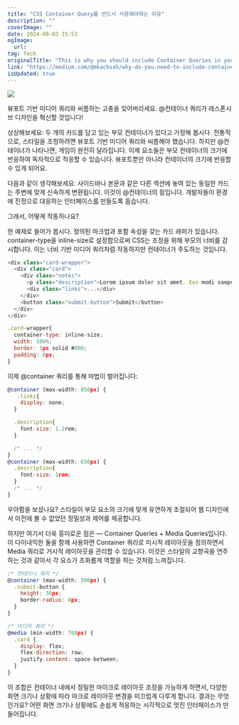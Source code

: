 ```yaml
---
title: "CSS Container Query를 반드시 사용해야하는 이유"
description: ""
coverImage: ""
date: 2024-08-03 15:53
ogImage:
  url:
tag: Tech
originalTitle: "This is why you should include Container Queries in your code"
link: "https://medium.com/@mkachsah/why-do-you-need-to-include-container-queries-in-your-code-facadb83a5d2"
isUpdated: true
---
```


<img src="/assets/img/This-is-why-you-should-include-Container-Queries-in-your-code_0.png" />

뷰포트 기반 미디어 쿼리와 씨름하는 고충을 잊어버리세요. @컨테이너 쿼리가 레스폰시브 디자인을 혁신할 것입니다!

상상해보세요: 두 개의 카드를 담고 있는 부모 컨테이너가 있다고 가정해 봅시다. 전통적으로, 스타일을 조정하려면 뷰포트 기반 미디어 쿼리와 씨름해야 했습니다. 하지만 @컨테이너가 나타나면, 게임이 완전히 달라집니다. 이제 요소들은 부모 컨테이너의 크기에 반응하여 독자적으로 적응할 수 있습니다. 뷰포트뿐만 아니라 컨테이너의 크기에 반응할 수 있게 되어요.

다음과 같이 생각해보세요: 사이드바나 본문과 같은 다른 섹션에 놓여 있는 동일한 카드는 주변에 맞게 신속하게 변환됩니다. 이것이 @컨테이너의 힘입니다. 개발자들이 환경에 진정으로 대응하는 인터페이스를 만들도록 돕습니다.

<!-- seedividend - 사각형 -->

<ins class="adsbygoogle"
     style="display:block"
     data-ad-client="ca-pub-4877378276818686"
     data-ad-slot="1898504329"
     data-ad-format="auto"
     data-full-width-responsive="true"></ins>

<script>
     (adsbygoogle = window.adsbygoogle || []).push({});
</script>

그래서, 어떻게 작동하나요?

한 예제로 들어가 봅시다. 정의된 마크업과 포함 속성을 갖는 카드 래퍼가 있습니다. container-type을 inline-size로 설정함으로써 CSS는 조정을 위해 부모의 너비를 감시합니다. 이는 너비 기반 미디어 쿼리처럼 작동하지만 컨테이너가 주도하는 것입니다.

```js
<div class="card-wrapper">
  <div class="card">
    <div class="notes">
      <p class="description">Lorem ipsum dolor sit amet. Eos modi saepe aut architecto velit ut iste obcaecati.</p>
      <div class="links">...</div>
    </div>
    <button class="submit-button">Submit</button>
  </div>
</div>
```

```js
.card-wrapper{
  container-type: inline-size;
  width: 100%;
  border: 1px solid #000;
  padding: 8px;
}
```

<!-- seedividend - 사각형 -->

<ins class="adsbygoogle"
     style="display:block"
     data-ad-client="ca-pub-4877378276818686"
     data-ad-slot="1898504329"
     data-ad-format="auto"
     data-full-width-responsive="true"></ins>

<script>
     (adsbygoogle = window.adsbygoogle || []).push({});
</script>

이제 @container 쿼리를 통해 마법이 벌어집니다:

```js
@container (max-width: 850px) {
   .links{
    display: none;
  }

  .description{
    font-size: 1.2rem;
  }

  /* ... */
}
@container (max-width: 650px) {
  .description{
    font-size: 1rem;
  }
  /* ... */
}
```

우아함을 보셨나요? 스타일이 부모 요소의 크기에 맞게 유연하게 조절되어 웹 디자인에서 이전에 볼 수 없었던 정밀성과 제어를 제공합니다.

하지만 여기서 더욱 흥미로운 점은 — Container Queries + Media Queries입니다. 이 다이내믹한 둘을 함께 사용하면 Container 쿼리로 미시적 레이아웃을 정의하면서 Media 쿼리로 거시적 레이아웃을 관리할 수 있습니다. 이것은 스타일의 교향곡을 연주하는 것과 같아서 각 요소가 조화롭게 역할을 하는 것처럼 느껴집니다.

<!-- seedividend - 사각형 -->

<ins class="adsbygoogle"
     style="display:block"
     data-ad-client="ca-pub-4877378276818686"
     data-ad-slot="1898504329"
     data-ad-format="auto"
     data-full-width-responsive="true"></ins>

<script>
     (adsbygoogle = window.adsbygoogle || []).push({});
</script>

```js
/* 컨테이너 쿼리 */
@container (max-width: 500px) {
  .submit-button {
    height: 30px;
    border-radius: 8px;
  }
}

/* 미디어 쿼리 */
@media (min-width: 768px) {
  .card {
    display: flex;
    flex-direction: row;
    justify-content: space-between;
  }
}
```

이 조합은 컨테이너 내에서 정밀한 마이크로 레이아웃 조정을 가능하게 하면서, 다양한 화면 크기나 상황에 따라 마크로 레이아웃 변경을 미끄럽게 다루게 합니다. 결과는 무엇인가요? 어떤 화면 크기나 상황에도 손쉽게 적응하는 시각적으로 멋진 인터페이스가 만들어집니다.
